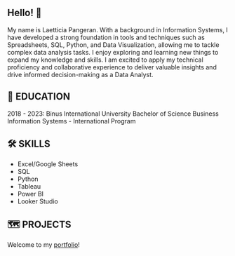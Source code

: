 ## Hello! 👋

<!--
**lpangeran/lpangeran** is a ✨ _special_ ✨ repository because its `README.md` (this file) appears on your GitHub profile.

Here are some ideas to get you started:

- 🔭 I’m currently working on ...
- 🌱 I’m currently learning ...
- 👯 I’m looking to collaborate on ...
- 🤔 I’m looking for help with ...
- 💬 Ask me about ...
- 📫 How to reach me: ...
- 😄 Pronouns: ...
- ⚡ Fun fact: ...
-->

My name is Laetticia Pangeran. With a background in Information Systems, I have developed a strong foundation in tools and techniques such as Spreadsheets, SQL, Python, and Data Visualization, allowing me to tackle complex data analysis tasks. I enjoy exploring and learning new things to expand my knowledge and skills. I am excited to apply my technical proficiency and collaborative experience to deliver valuable insights and drive informed decision-making as a Data Analyst.

## 📖 EDUCATION
2018 - 2023: Binus International University
Bachelor of Science
Business Information Systems - International Program

## 🛠️ SKILLS
- Excel/Google Sheets
- SQL
- Python
- Tableau
- Power BI
- Looker Studio

## 🗺️ PROJECTS
Welcome to my [portfolio](https://github.com/lpangeran/Portfolio-Guide/tree/main)!
